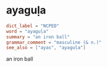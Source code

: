 # ayaguḷa

``` toml
dict_label = "NCPED"
word = "ayaguḷa"
summary = "an iron ball"
grammar_comment = "masculine (& n.)"
see_also = ["ayas", "ayaguḷa"]
```

an iron ball

